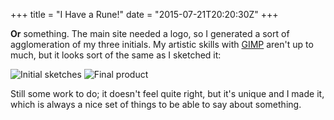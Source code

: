 +++
title = "I Have a Rune!"
date = "2015-07-21T20:20:30Z"
+++

**Or** something. The main site needed a logo, so I generated a sort of agglomeration of my three initials. My artistic skills with [GIMP](http://www.gimp.org/) aren't up to much, but it looks sort of the same as I sketched it:

![Initial sketches](/images/2015/07/logo-sketches.png)
![Final product](/images/2015/07/logo.png)

Still some work to do; it doesn't feel quite right, but it's unique and I made it, which is always a nice set of things to be able to say about something.
